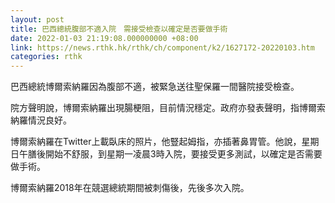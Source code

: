 ```yaml
---
layout: post
title: 巴西總統腹部不適入院　需接受檢查以確定是否要做手術
date: 2022-01-03 21:19:08.000000000 +08:00
link: https://news.rthk.hk/rthk/ch/component/k2/1627172-20220103.htm
categories: rthk
---
```


巴西總統博爾索納羅因為腹部不適，被緊急送往聖保羅一間醫院接受檢查。

院方聲明說，博爾索納羅出現腸梗阻，目前情況穩定。政府亦發表聲明，指博爾索納羅情況良好。

博爾索納羅在Twitter上載臥床的照片，他豎起姆指，亦插著鼻胃管。他說，星期日午膳後開始不舒服，到星期一凌晨3時入院，要接受更多測試，以確定是否需要做手術。 

博爾索納羅2018年在競選總統期間被刺傷後，先後多次入院。
